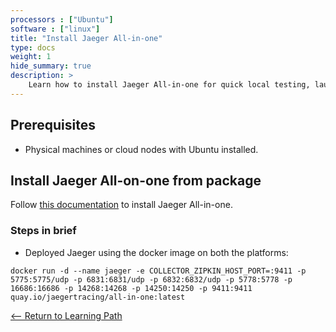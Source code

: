 ```yaml
---
processors : ["Ubuntu"]
software : ["linux"]
title: "Install Jaeger All-in-one"
type: docs
weight: 1
hide_summary: true
description: >
    Learn how to install Jaeger All-in-one for quick local testing, launches the Jaeger UI, collector, query, and agent, with an in memory storage component..
---
```


## Prerequisites

* Physical machines or cloud nodes with Ubuntu installed.

## Install Jaeger All-on-one from package

Follow [this documentation](https://www.jaegertracing.io/docs/1.26/getting-started/#all-in-one) to install Jaeger All-in-one.

### Steps in brief

* Deployed Jaeger using the docker image on both the platforms:

```console
docker run -d --name jaeger -e COLLECTOR_ZIPKIN_HOST_PORT=:9411 -p 5775:5775/udp -p 6831:6831/udp -p 6832:6832/udp -p 5778:5778 -p 16686:16686 -p 14268:14268 -p 14250:14250 -p 9411:9411 quay.io/jaegertracing/all-in-one:latest
```

[<-- Return to Learning Path](/content/en/cloud/jaeger/#sections)

